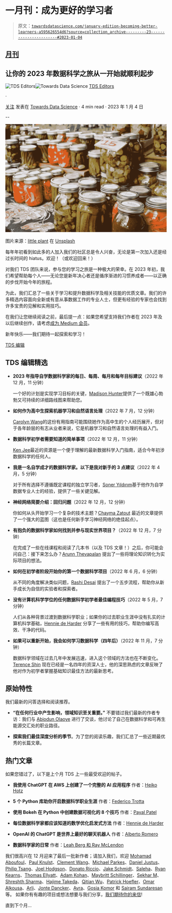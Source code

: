 # 一月刊：成为更好的学习者

> 原文：[`towardsdatascience.com/january-edition-becoming-better-learners-a595626554d6?source=collection_archive---------23-----------------------#2023-01-04`](https://towardsdatascience.com/january-edition-becoming-better-learners-a595626554d6?source=collection_archive---------23-----------------------#2023-01-04)

## [月刊](https://towardsdatascience.com/tagged/monthly-edition)

## 让你的 2023 年数据科学之旅从一开始就顺利起步

[](https://towardsdatascience.medium.com/?source=post_page-----a595626554d6--------------------------------)![TDS Editors](https://towardsdatascience.medium.com/?source=post_page-----a595626554d6--------------------------------)[](https://towardsdatascience.com/?source=post_page-----a595626554d6--------------------------------)![Towards Data Science](https://towardsdatascience.com/?source=post_page-----a595626554d6--------------------------------) [TDS Editors](https://towardsdatascience.medium.com/?source=post_page-----a595626554d6--------------------------------)

·

[关注](https://medium.com/m/signin?actionUrl=https%3A%2F%2Fmedium.com%2F_%2Fsubscribe%2Fuser%2F7e12c71dfa81&operation=register&redirect=https%3A%2F%2Ftowardsdatascience.com%2Fjanuary-edition-becoming-better-learners-a595626554d6&user=TDS+Editors&userId=7e12c71dfa81&source=post_page-7e12c71dfa81----a595626554d6---------------------post_header-----------) 发表在 [Towards Data Science](https://towardsdatascience.com/?source=post_page-----a595626554d6--------------------------------) · 4 min read · 2023 年 1 月 4 日 [](https://medium.com/m/signin?actionUrl=https%3A%2F%2Fmedium.com%2F_%2Fvote%2Ftowards-data-science%2Fa595626554d6&operation=register&redirect=https%3A%2F%2Ftowardsdatascience.com%2Fjanuary-edition-becoming-better-learners-a595626554d6&user=TDS+Editors&userId=7e12c71dfa81&source=-----a595626554d6---------------------clap_footer-----------)

--

[](https://medium.com/m/signin?actionUrl=https%3A%2F%2Fmedium.com%2F_%2Fbookmark%2Fp%2Fa595626554d6&operation=register&redirect=https%3A%2F%2Ftowardsdatascience.com%2Fjanuary-edition-becoming-better-learners-a595626554d6&source=-----a595626554d6---------------------bookmark_footer-----------)![](img/74f1febba2ecbe70446a9af0efec1fdc.png)

图片来源：[little plant](https://unsplash.com/@little_plant?utm_source=medium&utm_medium=referral) 在 [Unsplash](https://unsplash.com/?utm_source=medium&utm_medium=referral)

每年年初看到如此多的人加入我们的社区总是令人兴奋，无论是第一次加入还是经过长时间的 hiatus。欢迎！（或欢迎回来！）

对我们 TDS 团队来说，参与您的学习之旅是一种极大的荣幸。在 2023 年初，我们希望帮助每个人——无论您是新年决心者还是循序渐进的习惯养成者——以正确的步伐开始今年的旅程。

为此，我们汇总了一些关于学习和提升数据科学及相关技能的优质文章。我们的许多精选内容面向全新或有意从事数据工作的专业人士，但更有经验的专家也会找到许多宝贵的见解和实用技巧。

在我们让您继续阅读之前，最后提一点：如果您希望支持我们作者在 2023 年及以后继续创作，请考虑[成为 Medium 会员](https://bit.ly/tds-membership)。

新年快乐——我们期待一起探索和学习！

[TDS 编辑](https://medium.com/u/7e12c71dfa81?source=post_page-----a595626554d6--------------------------------)

## TDS 编辑精选

+   **2023 年指导自学数据科学家的每日、每周、每月和每年目标建议**（2022 年 12 月，11 分钟）

    一个好的计划是实现学习目标的关键，[Madison Hunter](https://medium.com/u/6a8c6841e521?source=post_page-----a595626554d6--------------------------------)提供了一个既雄心勃勃又可持续的详细路线图来帮助您。

+   **如何作为高中生探索机器学习和自然语言处理**（2022 年 7 月，12 分钟）

    [Carolyn Wang](https://medium.com/u/4caf8b2b794?source=post_page-----a595626554d6--------------------------------)的这份有用指南可能围绕她作为高中生的个人经历展开，但对于各年龄层的有志从业者来说，它是机器学习和自然语言处理的有益入门。

+   **数据科学初学者需要知道的简单事项**（2022 年 12 月，11 分钟）

    [Ken Jee](https://medium.com/u/6ee1f7466557?source=post_page-----a595626554d6--------------------------------)最近的资源是一个便于理解的最新数据科学入门指南，适合今年初涉数据科学的任何人。

+   **我是一名自学成才的数据科学家。以下是我对新手的 3 点建议**（2022 年 4 月，5 分钟）

    对于所有选择不遵循既定课程的独立学习者，[Soner Yıldırım](https://medium.com/u/2cf6b549448?source=post_page-----a595626554d6--------------------------------)基于他作为自学数据专业人士的经验，提供了一些关键见解。

+   **神经网络简要介绍：回归问题**（2022 年 12 月，12 分钟）

    你如何从头开始学习一个复杂的技术主题？[Chayma Zatout](https://medium.com/u/f7da1c34b82e?source=post_page-----a595626554d6--------------------------------) 最近的文章提供了一个强大的蓝图（这也是任何新手学习神经网络的绝佳起点）。

+   **有抱负的数据科学家如何找到并参与现实世界项目？**（2022 年 12 月，7 分钟）

    在完成了一些在线课程和阅读了几本书（以及 TDS 文章！）之后，你可能会问自己：接下来怎么办？[Arunn Thevapalan](https://medium.com/u/c821ffaf8c99?source=post_page-----a595626554d6--------------------------------) 提出了一些将理论知识转化为实际项目的想法。

+   **如何在初学者阶段开始你的第一个数据科学项目**（2022 年 6 月，6 分钟）

    从不同的角度解决类似问题，[Rashi Desai](https://medium.com/u/856a7c948cc2?source=post_page-----a595626554d6--------------------------------) 提出了一个五步流程，帮助你从新手成长为自信的实验者和探索者。

+   **没有计算机科学学位的任何数据科学初学者最佳编程技巧**（2022 年 5 月，7 分钟）

    人们从各种背景过渡到数据科学职业；如果你的过去职业生涯中没有扎实的计算机科学基础，[Hennie de Harder](https://medium.com/u/fb96be98b7b9?source=post_page-----a595626554d6--------------------------------) 分享了一些有用的技巧，帮助你编写高效、干净的代码。

+   **如果可以重新开始，我会如何学习数据科学（四年后）**（2022 年 11 月，7 分钟）

    数据科学领域在过去几年中发展迅速，进入这个领域的方法也在不断变化。[Terence Shin](https://medium.com/u/360a9d4d19ab?source=post_page-----a595626554d6--------------------------------) 现在已经是一名四年的资深人士，他的深思熟虑的文章反映了他对作为初学者掌握基础知识最佳方法的最新思考。

## 原始特性

我们最新的问答选择和阅读推荐。

+   **“在任何行业中产生影响，领域知识至关重要。”** 不要错过我们最新的作者专访：我们与 [Abiodun Olaoye](https://medium.com/u/ec14ee65bc42?source=post_page-----a595626554d6--------------------------------) 进行了交谈，他讨论了自己在数据科学和可再生能源交汇处的职业路径。

+   **探索我们最佳深度分析的季节**。为了您的阅读乐趣，我们汇总了一些近期最优秀的长篇文章。

## 热门文章

如果您错过了，以下是上个月 TDS 上一些最受欢迎的帖子。

+   **我使用 ChatGPT 在 AWS 上创建了一个完整的 AI 应用程序** 作者：[Heiko Hotz](https://medium.com/u/993c21f1b30f?source=post_page-----a595626554d6--------------------------------)

+   **5 个 Python 库助你开启数据科学职业生涯** 作者：[Federico Trotta](https://medium.com/u/654cd4bbe899?source=post_page-----a595626554d6--------------------------------)

+   **使用 Bokeh 在 Python 中创建数据可视化的 8 个技巧** 作者：[Payal Patel](https://medium.com/u/609389be1ac2?source=post_page-----a595626554d6--------------------------------)

+   **每位数据科学家都应该知道的数学优化启发式方法** 作者：[Hennie de Harder](https://medium.com/u/fb96be98b7b9?source=post_page-----a595626554d6--------------------------------)

+   **OpenAI 的 ChatGPT 是世界上最好的聊天机器人** 作者：[Alberto Romero](https://medium.com/u/7ba6be8a3022?source=post_page-----a595626554d6--------------------------------)

+   **数据科学家的日常** 作者：[Leah Berg 和 Ray McLendon](https://medium.com/u/52338acfb4b9?source=post_page-----a595626554d6--------------------------------)

我们很高兴在 12 月迎来了最后一批新作者；请加入我们，欢迎 [Mohamad Aboufoul](https://medium.com/u/48bf72143c5f?source=post_page-----a595626554d6--------------------------------)、[Paul Knulst](https://medium.com/u/1282c85b5cbc?source=post_page-----a595626554d6--------------------------------)、[Clement Wang](https://medium.com/u/32eef40c3e33?source=post_page-----a595626554d6--------------------------------)、[Michael Parkes](https://medium.com/u/e5fb30611293?source=post_page-----a595626554d6--------------------------------)、[Daniel Justus](https://medium.com/u/a839f000409a?source=post_page-----a595626554d6--------------------------------)、[Philip Tsang](https://medium.com/u/9f97b3e3b631?source=post_page-----a595626554d6--------------------------------)、[Joel Hodgson](https://medium.com/u/c1af09f6c90f?source=post_page-----a595626554d6--------------------------------)、[Donato Riccio](https://medium.com/u/e384fc71d292?source=post_page-----a595626554d6--------------------------------)、[Jake Schmidt](https://medium.com/u/9accfa8db03?source=post_page-----a595626554d6--------------------------------)、[Saleha](https://medium.com/u/9abfee94c112?source=post_page-----a595626554d6--------------------------------)、[Ryan Kearns](https://medium.com/u/c917be3aacd8?source=post_page-----a595626554d6--------------------------------)、[Thomas Ellyatt](https://medium.com/u/79566ac4b1bb?source=post_page-----a595626554d6--------------------------------)、[Adam Kohan](https://medium.com/u/8275b40d8f6b?source=post_page-----a595626554d6--------------------------------)、[Maybritt Schillinger](https://medium.com/u/dba4029558b7?source=post_page-----a595626554d6--------------------------------)、[Sekhar M](https://medium.com/u/549f236a126b?source=post_page-----a595626554d6--------------------------------)、[Shreshth Sharma](https://medium.com/u/abadbe4a08db?source=post_page-----a595626554d6--------------------------------)、[Hajime Takeda](https://medium.com/u/6d7012b72e49?source=post_page-----a595626554d6--------------------------------)、[Qitian Wu](https://medium.com/u/268302525672?source=post_page-----a595626554d6--------------------------------)、[Patrick Hoefler](https://medium.com/u/103b3417e0f5?source=post_page-----a595626554d6--------------------------------)、[Omar Alkousa](https://medium.com/u/f8302b9534b5?source=post_page-----a595626554d6--------------------------------)、[Arli](https://medium.com/u/9b9b5a558522?source=post_page-----a595626554d6--------------------------------)、[Jonte Dancker](https://medium.com/u/9f4927da760a?source=post_page-----a595626554d6--------------------------------)、[Avra](https://medium.com/u/bf79cad6afa1?source=post_page-----a595626554d6--------------------------------)、[Gosia Komor](https://medium.com/u/8f1a3b6de5b1?source=post_page-----a595626554d6--------------------------------) 和 [Sairam Sundaresan](https://medium.com/u/a99fbdf99073?source=post_page-----a595626554d6--------------------------------)等。 如果你有有趣的项目或想法想要与我们分享，[我们期待你的来信](http://bit.ly/write-for-tds)!

直到下个月…
